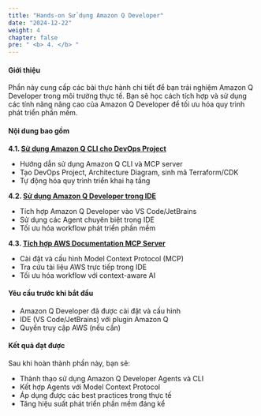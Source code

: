 ```yaml
---
title: "Hands-on Sử dụng Amazon Q Developer"
date: "2024-12-22"
weight: 4
chapter: false
pre: " <b> 4. </b> "
---
```


#### Giới thiệu

Phần này cung cấp các bài thực hành chi tiết để bạn trải nghiệm Amazon Q Developer trong môi trường thực tế. Bạn sẽ học cách tích hợp và sử dụng các tính năng nâng cao của Amazon Q Developer để tối ưu hóa quy trình phát triển phần mềm.

#### Nội dung bao gồm

**4.1. [Sử dụng Amazon Q CLI cho DevOps Project](4.1-q-cli/)**
- Hướng dẫn sử dụng Amazon Q CLI và MCP server
- Tạo DevOps Project, Architecture Diagram, sinh mã Terraform/CDK
- Tự động hóa quy trình triển khai hạ tầng

**4.2. [Sử dụng Amazon Q Developer trong IDE](4.2-q-ide/)**
- Tích hợp Amazon Q Developer vào VS Code/JetBrains
- Sử dụng các Agent chuyên biệt trong IDE
- Tối ưu hóa workflow phát triển phần mềm

**4.3. [Tích hợp AWS Documentation MCP Server](4.3-mcp-hands-on/)**
- Cài đặt và cấu hình Model Context Protocol (MCP)
- Tra cứu tài liệu AWS trực tiếp trong IDE
- Tối ưu hóa workflow với context-aware AI

#### Yêu cầu trước khi bắt đầu

- Amazon Q Developer đã được cài đặt và cấu hình
- IDE (VS Code/JetBrains) với plugin Amazon Q
- Quyền truy cập AWS (nếu cần)

#### Kết quả đạt được

Sau khi hoàn thành phần này, bạn sẽ:
- Thành thạo sử dụng Amazon Q Developer Agents và CLI
- Kết hợp Agents với Model Context Protocol
- Áp dụng được các best practices trong thực tế
- Tăng hiệu suất phát triển phần mềm đáng kể